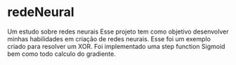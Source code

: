 # redeNeural
Um estudo sobre redes neurais
Esse projeto tem como objetivo desenvolver minhas habilidades em criação de redes neurais. Esse foi um exemplo criado para resolver um XOR.
Foi implementado uma step function Sigmoid bem como todo calculo do gradiente.

